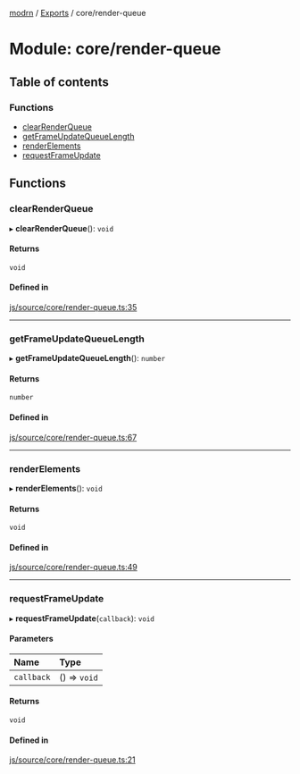 [modrn](../README.md) / [Exports](../modules.md) / core/render-queue

# Module: core/render-queue

## Table of contents

### Functions

- [clearRenderQueue](core_render_queue.md#clearrenderqueue)
- [getFrameUpdateQueueLength](core_render_queue.md#getframeupdatequeuelength)
- [renderElements](core_render_queue.md#renderelements)
- [requestFrameUpdate](core_render_queue.md#requestframeupdate)

## Functions

### clearRenderQueue

▸ **clearRenderQueue**(): `void`

#### Returns

`void`

#### Defined in

[js/source/core/render-queue.ts:35](https://github.com/alexbfr/modrn/blob/e23b9e9/modrn.ts/js/source/core/render-queue.ts#L35)

___

### getFrameUpdateQueueLength

▸ **getFrameUpdateQueueLength**(): `number`

#### Returns

`number`

#### Defined in

[js/source/core/render-queue.ts:67](https://github.com/alexbfr/modrn/blob/e23b9e9/modrn.ts/js/source/core/render-queue.ts#L67)

___

### renderElements

▸ **renderElements**(): `void`

#### Returns

`void`

#### Defined in

[js/source/core/render-queue.ts:49](https://github.com/alexbfr/modrn/blob/e23b9e9/modrn.ts/js/source/core/render-queue.ts#L49)

___

### requestFrameUpdate

▸ **requestFrameUpdate**(`callback`): `void`

#### Parameters

| Name | Type |
| :------ | :------ |
| `callback` | () => `void` |

#### Returns

`void`

#### Defined in

[js/source/core/render-queue.ts:21](https://github.com/alexbfr/modrn/blob/e23b9e9/modrn.ts/js/source/core/render-queue.ts#L21)
